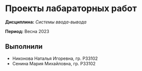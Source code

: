 # Проекты лабараторных работ

**Дисциплина:** *Системы ввода-вывода*

**Период:** Весна 2023

## Выполнили

- Никонова Наталья Игоревна, гр. Р33102
- Сенина Мария Михайловна, гр. Р33102

